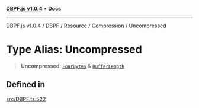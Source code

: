 [**DBPF.js v1.0.4**](../../../../../../README.md) • **Docs**

***

[DBPF.js v1.0.4](../../../../../../README.md) / [DBPF](../../../../../README.md) / [Resource](../../../README.md) / [Compression](../README.md) / Uncompressed

# Type Alias: Uncompressed

> **Uncompressed**: [`FourBytes`](../../../../../../BufferStore/type-aliases/FourBytes.md) & [`BufferLength`](../../../../../../polyfill.Buffer/type-aliases/BufferLength.md)

## Defined in

[src/DBPF.ts:522](https://github.com/anonhostpi/DBPF.js/blob/e569a7b6dd4749dd61bb4dc9869d762307968221/src/DBPF.ts#L522)
